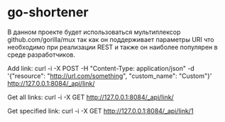 # go-shortener

В данном проекте будет использоваться мультиплексор github.com/gorilla/mux
так как он поддерживает параметры URI что необходимо при реализации REST и
также он наиболее популярен в среде разработчиков.


Add link:
curl -i -X POST -H "Content-Type: application/json" -d '{"resource": "http://url.com/something", "custom_name": "Custom"}' http://127.0.0.1:8084/_api/link/

Get all links:
curl -i -X GET http://127.0.0.1:8084/_api/link/

Get specified link:
curl -i -X GET http://127.0.0.1:8084/_api/link/1

